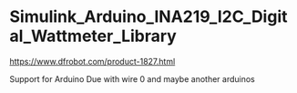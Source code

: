 # Simulink_Arduino_INA219_I2C_Digital_Wattmeter_Library
https://www.dfrobot.com/product-1827.html

Support for Arduino Due with wire 0 and maybe another arduinos
